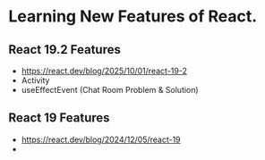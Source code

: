 # Learning New Features of React.

## React 19.2 Features

- https://react.dev/blog/2025/10/01/react-19-2
- Activity
- useEffectEvent (Chat Room Problem & Solution)

## React 19 Features

- https://react.dev/blog/2024/12/05/react-19
-
